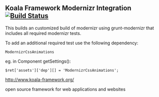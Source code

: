 
## Koala Framework Modernizr Integration [![Build Status](https://travis-ci.org/koala-framework/kwf-modernizr.svg?branch=master)](https://travis-ci.org/koala-framework/kwf-modernizr)

This builds an customized build of modernizr using grunt-modernizr that includes all required modernizr tests.

To add an additional required test use the following dependency:

    ModernizrCssAnimations


eg. in Component getSettings():

    $ret['assets']['dep'][] = 'ModernizrCssAnimations';


http://www.koala-framework.org/

open source framework for web applications and websites
